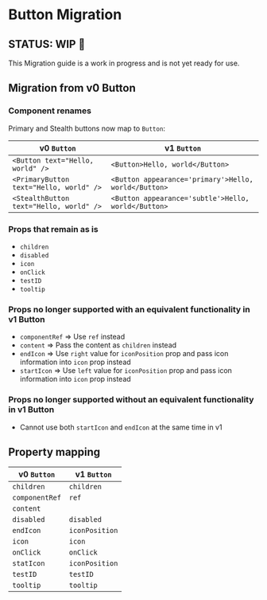 # Button Migration

## STATUS: WIP 🚧

This Migration guide is a work in progress and is not yet ready for use.

## Migration from v0 Button

### Component renames

Primary and Stealth buttons now map to `Button`:

| v0 `Button`                             | v1 `Button`                                          |
| --------------------------------------- | ---------------------------------------------------- |
| `<Button text="Hello, world" />`        | `<Button>Hello, world</Button>`                      |
| `<PrimaryButton text="Hello, world" />` | `<Button appearance='primary'>Hello, world</Button>` |
| `<StealthButton text="Hello, world" />` | `<Button appearance='subtle'>Hello, world</Button>`  |

### Props that remain as is

- `children`
- `disabled`
- `icon`
- `onClick`
- `testID`
- `tooltip`

### Props no longer supported with an equivalent functionality in v1 Button

- `componentRef` => Use `ref` instead
- `content` => Pass the content as `children` instead
- `endIcon` => Use `right` value for `iconPosition` prop and pass icon information into `icon` prop instead
- `startIcon` => Use `left` value for `iconPosition` prop and pass icon information into `icon` prop instead

### Props no longer supported without an equivalent functionality in v1 Button

- Cannot use both `startIcon` and `endIcon` at the same time in v1

## Property mapping

| v0 `Button`    | v1 `Button`    |
| -------------- | -------------- |
| `children`     | `children`     |
| `componentRef` | `ref`          |
| `content`      |                |
| `disabled`     | `disabled`     |
| `endIcon`      | `iconPosition` |
| `icon`         | `icon`         |
| `onClick`      | `onClick`      |
| `statIcon`     | `iconPosition` |
| `testID`       | `testID`       |
| `tooltip`      | `tooltip`      |
